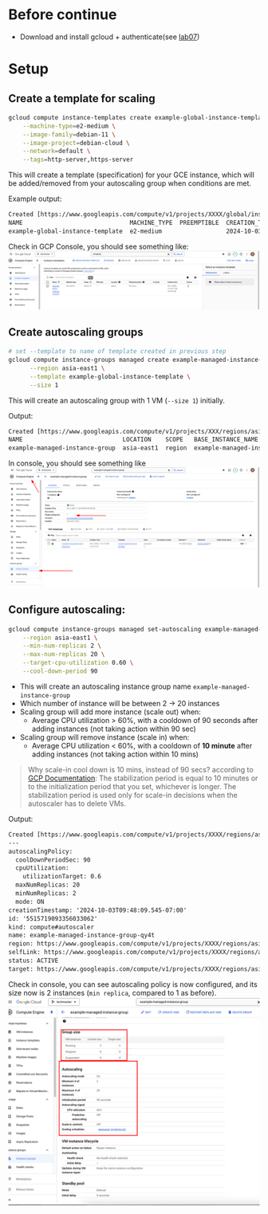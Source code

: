 # Before continue
- Download and install gcloud + authenticate(see [lab07](../lab07/README.md))

# Setup
## Create a template for scaling
```bash
gcloud compute instance-templates create example-global-instance-template \
    --machine-type=e2-medium \
    --image-family=debian-11 \
    --image-project=debian-cloud \
    --network=default \
    --tags=http-server,https-server
```

This will create a template (specification) for your GCE instance, which will be added/removed from your autoscaling group when conditions are met.

Example output:
```txt
Created [https://www.googleapis.com/compute/v1/projects/XXXX/global/instanceTemplates/example-global-instance-template].
NAME                              MACHINE_TYPE  PREEMPTIBLE  CREATION_TIMESTAMP
example-global-instance-template  e2-medium                  2024-10-03T09:34:21.401-07:00

```

Check in GCP Console, you should see something like: ![Instance template](./instance_template_2024-10-03_23-36.png)

## Create autoscaling groups

```bash
# set --template to name of template created in previous step
gcloud compute instance-groups managed create example-managed-instance-group \
      --region asia-east1 \
      --template example-global-instance-template \
      --size 1

```

This will create an autoscaling group with 1 VM (`--size 1`) initially.

Output:
```txt
Created [https://www.googleapis.com/compute/v1/projects/XXX/regions/asia-east1/instanceGroupManagers/example-managed-instance-group].
NAME                            LOCATION    SCOPE   BASE_INSTANCE_NAME              SIZE  TARGET_SIZE  INSTANCE_TEMPLATE                 AUTOSCALED
example-managed-instance-group  asia-east1  region  example-managed-instance-group  0     1            example-global-instance-template  no
```

In console, you should see something like ![Managed instance group](./managed_instance_group_2024-10-03_23-46.png)


## Configure autoscaling:

```bash
gcloud compute instance-groups managed set-autoscaling example-managed-instance-group \
    --region asia-east1 \
    --min-num-replicas 2 \
    --max-num-replicas 20 \
    --target-cpu-utilization 0.60 \
    --cool-down-period 90
```

- This will create an autoscaling instance group name `example-managed-instance-group`
- Which number of instance will be between 2 -> 20 instances
- Scaling group will add more instance (scale out) when:
  - Average CPU utilization > 60%, with a cooldown of 90 seconds after adding instances (not taking action within 90 sec)
- Scaling group will remove instance (scale in) when:
  - Average CPU utilization < 60%, with a cooldown of __10 minute__ after adding instances (not taking action within 10 mins)

> Why scale-in cool down is 10 mins, instead of 90 secs?
according to [GCP Documentation](https://cloud.google.com/compute/docs/autoscaler#autoscaling_policy): The stabilization period is equal to 10 minutes or to the initialization period that you set, whichever is longer. The stabilization period is used only for scale-in decisions when the autoscaler has to delete VMs.

Output:

```txt
Created [https://www.googleapis.com/compute/v1/projects/XXXX/regions/asia-east1/autoscalers/example-managed-instance-group-qy4t].
---
autoscalingPolicy:
  coolDownPeriodSec: 90
  cpuUtilization:
    utilizationTarget: 0.6
  maxNumReplicas: 20
  minNumReplicas: 2
  mode: ON
creationTimestamp: '2024-10-03T09:48:09.545-07:00'
id: '5515719093356033062'
kind: compute#autoscaler
name: example-managed-instance-group-qy4t
region: https://www.googleapis.com/compute/v1/projects/XXXX/regions/asia-east1
selfLink: https://www.googleapis.com/compute/v1/projects/XXXX/regions/asia-east1/autoscalers/example-managed-instance-group-qy4t
status: ACTIVE
target: https://www.googleapis.com/compute/v1/projects/XXXX/regions/asia-east1/instanceGroupManagers/example-managed-instance-group

```

Check in console, you can see autoscaling policy is now configured, and its size now is 2 instances (`min replica`, compared to 1 as before).
![Managed instance group detail](./managed_instance_group_detail_2024-10-03_23-46.png)

